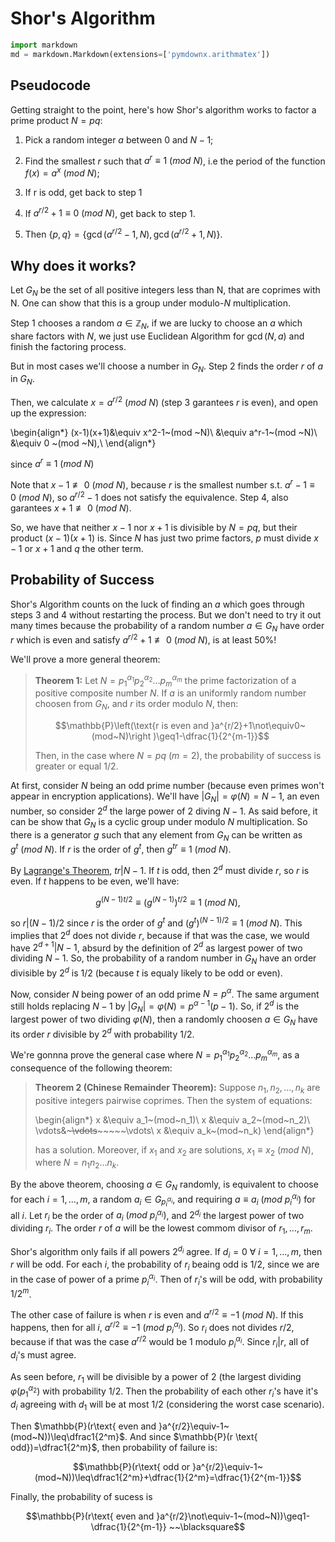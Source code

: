 # Shor's Algorithm

<!-- Description of the algorithm, mathematical statements and proofs. -->


```python
import markdown
md = markdown.Markdown(extensions=['pymdownx.arithmatex'])
```

## Pseudocode

Getting straight to the point, here's how Shor's algorithm works to factor a prime product $N=pq$:

1. Pick a random integer $a$ between $0$ and $N-1$;

2. Find the smallest $r$ such that $a^r\equiv 1 ~(mod ~N)$, i.e the period of the function $f(x)=a^x~(mod~N)$;

3. If r is odd, get back to step 1

4. If $a^{r/2}+1\equiv 0~(mod~N)$, get back to step 1.

5. Then $\{p,q\}=\{\gcd(a^{r/2}-1,N),\gcd(a^{r/2}+1,N)\}$.

## Why does it works?

Let $G_N$ be the set of all positive integers less than N, that are coprimes with N. One can show that this is a group under modulo-$N$ multiplication.

Step 1 chooses a random $a\in \mathbb{Z}_N$, if we are lucky to choose an $a$ which share factors with $N$, we just use Euclidean Algorithm for $\gcd(N,a)$ and finish the factoring process.

But in most cases we'll choose a number in $G_N$. Step 2 finds the order $r$ of $a$ in $G_N$.

Then, we calculate $x=a^{r/2}~(mod~N)$ (step 3 garantees $r$ is even), and open up the expression:

\begin{align*}
    (x-1)(x+1)&\equiv x^2-1~(mod ~N)\\
    &\equiv a^r-1~(mod ~N)\\
    &\equiv 0 ~(mod ~N),\\
\end{align*}

since $a^r\equiv1~(mod~N)$

Note that $x-1\not\equiv 0 ~(mod ~N)$, because $r$ is the smallest number s.t. $a^r-1\equiv0~(mod~N)$, so $a^{r/2}-1$ does not satisfy the equivalence. Step 4, also garantees $x+1\not\equiv0~(mod~N)$.

So, we have that neither $x-1$ nor $x+1$ is divisible by $N=pq$, but their product $(x-1)(x+1)$ is. Since $N$ has just two prime factors, $p$ must divide $x-1$ or $x+1$ and $q$ the other term.

## Probability of Success

Shor's Algorithm counts on the luck of finding an $a$ which goes through steps 3 and 4 without restarting the process. But we don't need to try it out many times because the probability of a random number $a\in G_N$ have order $r$ which is even and satisfy $a^{r/2}+1\not\equiv0~(mod~N)$, is at least $50\%$!

We'll prove a more general theorem:

> **Theorem 1:** Let $N=p_1^{\alpha_1}p_2^{\alpha_2}\ldots p_m^{\alpha_m}$ the prime factorization of a positive composite number $N$. If $a$ is an uniformly random number choosen from $G_N$, and $r$ its order modulo $N$, then:
> 
> $$\mathbb{P}\left(\text{r is even and }a^{r/2}+1\not\equiv0~(mod~N)\right )\geq1-\dfrac{1}{2^{m-1}}$$
> 
> Then, in the case where $N=pq$ ($m=2$), the probability of success is greater or equal $1/2$.

At first, consider $N$ being an odd prime number (because even primes won't appear in encryption applications). We'll have $|G_N|=\varphi(N)=N-1$, an even number, so consider $2^d$ the large power of 2 diving $N-1$. As said before, it can be show that $G_N$ is a cyclic group under modulo $N$ multiplication. So there is a generator $g$ such that any element from $G_N$ can be written as $g^t~(mod~N)$. If $r$ is the order of $g^t$, then $g^{tr}\equiv1~(mod~N)$.

By [Lagrange's Theorem](https://en.wikipedia.org/wiki/Lagrange%27s_theorem_(group_theory)), $tr|N-1$. If $t$ is odd, then $2^d$ must divide $r$, so $r$ is even. If $t$ happens to be even, we'll have:

$$g^{(N-1)t/2}\equiv(g^{(N-1)})^{t/2}\equiv1~(mod~N),$$

so $r|(N-1)/2$ since $r$ is the order of $g^t$ and $(g^t)^{(N-1)/2}\equiv1~(mod~N)$. This implies that $2^d$ does not divide $r$, because if that was the case, we would have $2^{d+1}|N-1$, absurd by the definition of $2^d$ as largest power of two dividing $N-1$. So, the probability of a random number in $G_N$ have an order divisible by $2^d$ is 1/2 (because $t$ is equaly likely to be odd or even).

Now, consider $N$ being power of an odd prime $N=p^{\alpha}$. The same argument still holds replacing $N-1$ by $|G_N| = \varphi(N)=p^{\alpha-1}(p-1)$. So, if $2^d$ is the largest power of two dividing $\varphi(N)$, then a randomly choosen $a\in G_N$ have its order $r$ divisible by $2^d$ with probability $1/2$.

We're gonnna prove the general case where $N=p_1^{\alpha_1}p_2^{\alpha_2}\ldots p_m^{\alpha_m}$, as a consequence of the following theorem:

> **Theorem 2 (Chinese Remainder Theorem):** Suppose $n_1,n_2,\ldots,n_k$ are positive integers pairwise coprimes. Then the system of equations:
> 
> \begin{align*}
x &\equiv a_1~(mod~n_1)\\
x &\equiv a_2~(mod~n_2)\\
\vdots&~~~~~\vdots~~~~~~~~~\vdots\\
x &\equiv a_k~(mod~n_k)
\end{align*}
> 
> has a solution. Moreover, if $x_1$ and $x_2$ are solutions, $x_1\equiv x_2~(mod~N)$, where $N=n_1n_2\ldots n_k$. 

By the above theorem, choosing $a\in G_N$ randomly, is equivalent to choose for each $i=1,\ldots,m$, a random $a_i\in G_{p_i^{\alpha_i}}$, and requiring $a\equiv a_i~(mod~p_i^{\alpha_i})$ for all $i$. Let $r_i$ be the order of $a_i~(mod~p_i^{\alpha_i})$, and $2^{d_i}$ the largest power of two dividing $r_i$. The order $r$ of $a$ will be the lowest commom divisor of $r_1,\ldots,r_m$.

Shor's algorithm only fails if all powers $2^{d_i}$ agree. If $d_i=0~\forall~i=1,\ldots,m$, then $r$ will be odd. For each $i$, the probability of $r_i$ beaing odd is $1/2$, since we are in the case of power of a prime $p_i^{\alpha_i}$. Then of $r_i$'s will be odd, with probability $1/2^{m}$.

<!-- If $d_i=d$, with $d\geq1$ for all $i$, where gonna have for each $i$: -->

The other case of failure is when $r$ is even and $a^{r/2}\equiv-1~(mod~N)$. If this happens, then for all $i$, $a^{r/2}\equiv-1~(mod~p_i^{\alpha_i})$. So $r_i$ does not divides $r/2$, because if that was the case $a^{r/2}$ would be $1$ modulo $p_i^{\alpha_i}$. Since $r_i|r$, all of $d_i$'s must agree.

As seen before, $r_1$ will be divisible by a power of $2$ (the largest dividing $\varphi(p_1^{\alpha_2}$) with probability $1/2$. Then the probability of each other $r_i$'s have it's $d_i$ agreeing with $d_1$ will be at most $1/2$ (considering the worst case scenario).

Then $\mathbb{P}(r\text{ even and }a^{r/2}\equiv-1~(mod~N))\leq\dfrac1{2^m}$. And since $\mathbb{P}(r \text{ odd})=\dfrac1{2^m}$, then probability of failure is:

$$\mathbb{P}(r\text{ odd or }a^{r/2}\equiv-1~(mod~N))\leq\dfrac1{2^m}+\dfrac{1}{2^m}=\dfrac{1}{2^{m-1}}$$

Finally, the probability of sucess is 

$$\mathbb{P}(r\text{ even and }a^{r/2}\not\equiv-1~(mod~N))\geq1-\dfrac{1}{2^{m-1}} ~~\blacksquare$$
